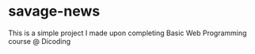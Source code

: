 # savage-news
This is a simple project I made upon completing Basic Web Programming course @ Dicoding
